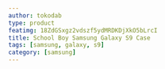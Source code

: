 ```yaml
---
author: tokodab
type: product
featimg: 18ZdGSxgz2vdszf5ydMRDKDjXkO5bLrcI
title: School Boy Samsung Galaxy S9 Case
tags: [samsung, galaxy, s9]
category: [samsung]
---
```

